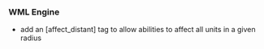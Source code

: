 ### WML Engine
* add an [affect_distant] tag to allow abilities to affect all units in a given radius